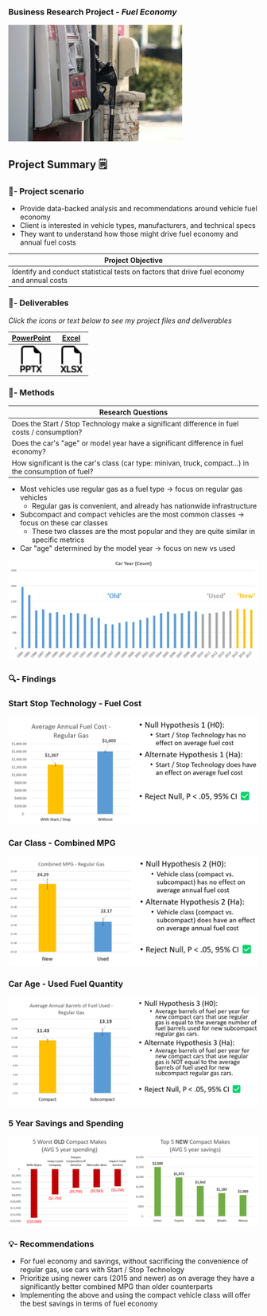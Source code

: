 <!--- YAML HEADER
title: "Fuel Economy"
format: html
editor: visual
--->

### Business Research Project - *Fuel Economy*

<img src="images/dynamic/dawn-mcdonald-lBP2muAsD94-unsplash.jpg" width="350"/>

## Project Summary 🗒️

### 🧭- Project scenario

-   Provide data-backed analysis and recommendations around vehicle fuel economy
-   Client is interested in vehicle types, manufacturers, and technical specs
-   They want to understand how those might drive fuel economy and annual fuel costs

| **Project Objective**                                                                      |
|------------------------------------------------------------------------|
| Identify and conduct statistical tests on factors that drive fuel economy and annual costs |

### 📂- Deliverables

*Click the icons or text below to see my project files and deliverables*

|                        [PowerPoint](https://1drv.ms/p/s!Ahpkb3AfX4xfhLwzWGT1K1IHn_Fk2A?e=RTB4IZ)                         |                           [Excel](https://1drv.ms/x/s!Ahpkb3AfX4xfhLxAdTGnqepw6EwTXA?e=QpBkSM)                           |
|:----------------------------------:|:----------------------------------:|
| [<img src="images/static/filetype-pptx.svg" width="54px"/>](https://1drv.ms/p/s!Ahpkb3AfX4xfhLwzWGT1K1IHn_Fk2A?e=RTB4IZ) | [<img src="images/static/filetype-xlsx.svg" width="54px"/>](https://1drv.ms/x/s!Ahpkb3AfX4xfhLxAdTGnqepw6EwTXA?e=QpBkSM) |

### 🔧- Methods

| Research Questions                                                                                    |
|------------------------------------------------------------------------|
| Does the Start / Stop Technology make a significant difference in fuel costs / consumption?           |
| Does the car's "age" or model year have a significant difference in fuel economy?                     |
| How significant is the car's class (car type: minivan, truck, compact...) in the consumption of fuel? |

-   Most vehicles use regular gas as a fuel type -\> focus on regular gas vehicles
    -   Regular gas is convenient, and already has nationwide infrastructure
-   Subcompact and compact vehicles are the most common classes -\> focus on these car classes
    -   These two classes are the most popular and they are quite similar in specific metrics
-   Car "age" determined by the model year -\> focus on new vs used

<img src="images/dynamic/car-age.png"/>

### 🔍- Findings

### **Start Stop Technology - Fuel Cost**

<img src="images/dynamic/ttest-1.png"/>

### **Car Class - Combined MPG**

<img src="images/dynamic/ttest-2.png"/>

### **Car Age - Used Fuel Quantity**

<img src="images/dynamic/ttest-3.png"/>

### **5 Year Savings and Spending**

<img src="images/dynamic/five-year-makes.png"/>

### 💡- Recommendations

-   For fuel economy and savings, without sacrificing the convenience of regular gas, use cars with Start / Stop Technology
-   Prioritize using newer cars (2015 and newer) as on average they have a significantly better combined MPG than older counterparts
-   Implementing the above and using the compact vehicle class will offer the best savings in terms of fuel economy
